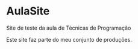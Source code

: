 # AulaSite
Site de teste da aula de Técnicas de Programação

Este site faz parte do meu conjunto de produções.
